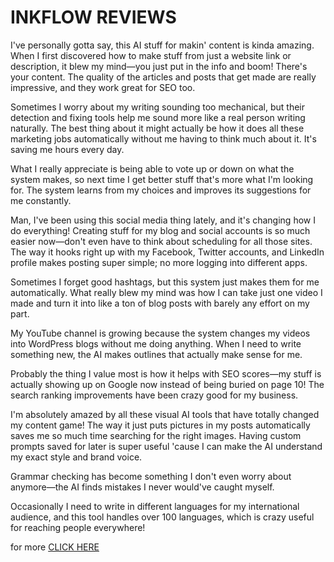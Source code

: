 # INKFLOW REVIEWS

I've personally gotta say, this AI stuff for makin' content is kinda amazing. When I first discovered how to make stuff from just a website link or description, it blew my mind—you just put in the info and boom! There's your content. The quality of the articles and posts that get made are really impressive, and they work great for SEO too.

Sometimes I worry about my writing sounding too mechanical, but their detection and fixing tools help me sound more like a real person writing naturally. The best thing about it might actually be how it does all these marketing jobs automatically without me having to think much about it. It's saving me hours every day.

What I really appreciate is being able to vote up or down on what the system makes, so next time I get better stuff that's more what I'm looking for. The system learns from my choices and improves its suggestions for me constantly.

Man, I've been using this social media thing lately, and it's changing how I do everything! Creating stuff for my blog and social accounts is so much easier now—don't even have to think about scheduling for all those sites. The way it hooks right up with my Facebook, Twitter accounts, and LinkedIn profile makes posting super simple; no more logging into different apps.

Sometimes I forget good hashtags, but this system just makes them for me automatically. What really blew my mind was how I can take just one video I made and turn it into like a ton of blog posts with barely any effort on my part.

My YouTube channel is growing because the system changes my videos into WordPress blogs without me doing anything. When I need to write something new, the AI makes outlines that actually make sense for me.

Probably the thing I value most is how it helps with SEO scores—my stuff is actually showing up on Google now instead of being buried on page 10! The search ranking improvements have been crazy good for my business.

I'm absolutely amazed by all these visual AI tools that have totally changed my content game! The way it just puts pictures in my posts automatically saves me so much time searching for the right images. Having custom prompts saved for later is super useful 'cause I can make the AI understand my exact style and brand voice.

Grammar checking has become something I don't even worry about anymore—the AI finds mistakes I never would've caught myself.

Occasionally I need to write in different languages for my international audience, and this tool handles over 100 languages, which is crazy useful for reaching people everywhere!

for more [CLICK HERE](https://sites.google.com/view/ai-software-001/accueil)
